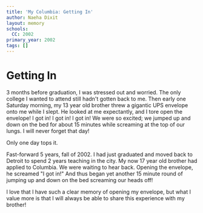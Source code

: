 ```yaml
---
title: 'My Columbia: Getting In'
author: Naeha Dixit
layout: memory
schools:
  CC: 2002
primary_year: 2002
tags: []
---
```

# Getting In

3 months before graduation, I was stressed out and worried.  The only college I wanted to attend still hadn't gotten back to me.  Then early one Saturday morning, my 13 year old brother threw a gigantic UPS envelope onto me while I slept.  He looked at me expectantly, and I tore open the envelope!  I got in!  I got in!  I got in!  We were so excited; we jumped up and down on the bed for about 15 minutes while screaming at the top of our lungs.  I will never forget that day!

Only one day tops it.

Fast-forward 5 years, fall of 2002.  I had just graduated and moved back to Detroit to spend 2 years teaching in the city.  My now 17 year old brother had applied to Columbia.  We were waiting to hear back.  Opening the envelope, he screamed "I got in!"  And thus began yet another 15 minute round of jumping up and down on the bed screaming our heads off!

I love that I have such a clear memory of opening my envelope, but what I value more is that I will always be able to share this experience with my brother!

